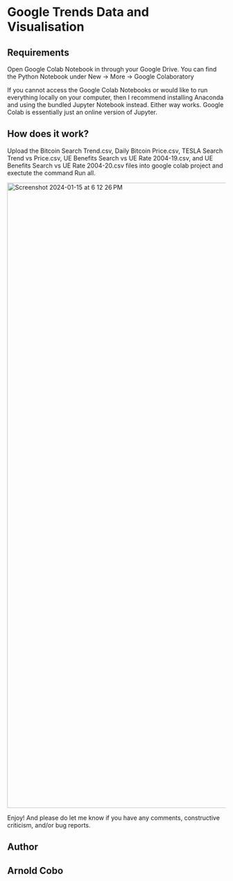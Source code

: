 # Google Trends Data and Visualisation

## Requirements  

Open Google Colab Notebook in through your Google Drive. You can find the Python Notebook under New → More → Google Colaboratory     

If you cannot access the Google Colab Notebooks or would like to run everything locally on your computer, then I recommend installing Anaconda and using the bundled Jupyter Notebook instead. Either way works. Google Colab is essentially just an online version of Jupyter.

## How does it work?

Upload the Bitcoin Search Trend.csv, Daily Bitcoin Price.csv, TESLA Search Trend vs Price.csv, UE Benefits Search vs UE Rate 2004-19.csv, and UE Benefits Search vs UE Rate 2004-20.csv files into google colab project and exectute the command Run all.

<img width="1440" alt="Screenshot 2024-01-15 at 6 12 26 PM" src="https://github.com/CoboAr/Google-Trends-Data/assets/144629565/2aa08e84-7174-4fe1-9ec4-3f33375c5864">

Enjoy! And please do let me know if you have any comments, constructive criticism, and/or bug reports.
## Author
## Arnold Cobo
